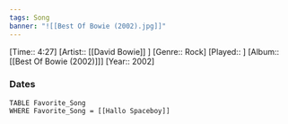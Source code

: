 ```yaml
---
tags: Song  
banner: "![[Best Of Bowie (2002).jpg]]"
---
```

[Time:: 4:27]
[Artist:: [[David Bowie]] ]
[Genre:: Rock]
[Played:: ]
[Album:: [[Best Of Bowie (2002)]]]
[Year:: 2002]
### Dates
````dataview
TABLE Favorite_Song
WHERE Favorite_Song = [[Hallo Spaceboy]]
````